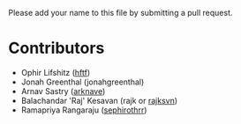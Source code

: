 Please add your name to this file by submitting a pull request.

# Contributors

- Ophir Lifshitz ([hftf](https://github.com/hftf))
- Jonah Greenthal (jonahgreenthal)
- Arnav Sastry ([arknave](http://github.com/arknave))
- Balachandar 'Raj' Kesavan (rajk or [rajksvn](https://bitbucket.org/rajksvn))
- Ramapriya Rangaraju ([sephirothrr](https://github.com/sephirothrr))
